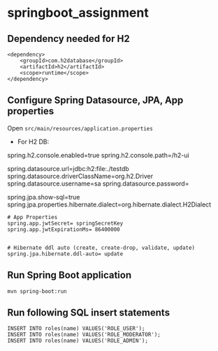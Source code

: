 # springboot_assignment

## Dependency needed for H2
```
<dependency>
	<groupId>com.h2database</groupId>
	<artifactId>h2</artifactId>
	<scope>runtime</scope>
</dependency>
```
## Configure Spring Datasource, JPA, App properties
Open `src/main/resources/application.properties`
- For H2 DB:

spring.h2.console.enabled=true
spring.h2.console.path=/h2-ui
 
spring.datasource.url=jdbc:h2:file:./testdb
spring.datasource.driverClassName=org.h2.Driver
spring.datasource.username=sa
spring.datasource.password=

spring.jpa.show-sql=true
spring.jpa.properties.hibernate.dialect=org.hibernate.dialect.H2Dialect
```
# App Properties
spring.app.jwtSecret= springSecretKey
spring.app.jwtExpirationMs= 86400000


# Hibernate ddl auto (create, create-drop, validate, update)
spring.jpa.hibernate.ddl-auto= update

```
## Run Spring Boot application
```
mvn spring-boot:run
```

## Run following SQL insert statements
```
INSERT INTO roles(name) VALUES('ROLE_USER');
INSERT INTO roles(name) VALUES('ROLE_MODERATOR');
INSERT INTO roles(name) VALUES('ROLE_ADMIN');
```